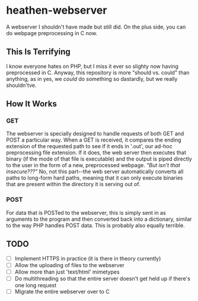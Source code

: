 # heathen-webserver
A webserver I shouldn't have made but still did. On the plus side,
you can do webpage preprocessing in C now.
## This Is Terrifying
I know everyone hates on PHP, but I miss it ever so slighty now having
preprocessed in C. Anyway, this repository is more "should vs. could" than
anything, as in yes, we *could* do something so dastardly, but we really
shouldn'tve.

## How It Works
### GET
The webserver is specially designed to handle requests of both GET and POST a
particular way. When a GET is received, it compares the ending extension of the
requested path to see if it ends in '.out', our ad-hoc preprocessing file
extension. If it does, the web server then executes that binary (if the mode
of that file is executable) and the output is piped directly to the user in 
the form of a new, preprocessed webpage. *"But isn't that insecure???"* No, not
this part--the web server automatically converts all paths to long-form hard
paths, meaning that it can only execute binaries that are present within the
directory it is serving out of.
### POST
For data that is POSTed to the webserver, this is simply sent in as arguments
to the program and then converted back into a dictionary, similar to the way
PHP handles POST data. This is probably also equally terrible.

## TODO

- [ ] Implement HTTPS in practice (it is there in theory currently)
- [ ] Allow the uploading of files to the webserver
- [ ] Allow more than just 'text/html' mimetypes
- [ ] Do multithreading so that the entire server doesn't get held up if there's
      one long request
- [ ] Migrate the entire webserver over to C
